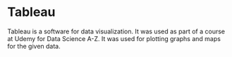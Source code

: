 # Tableau
Tableau is a software for data visualization.  It was used as part of a course at Udemy for Data Science A-Z.  It was used for plotting graphs and maps for the given data.
